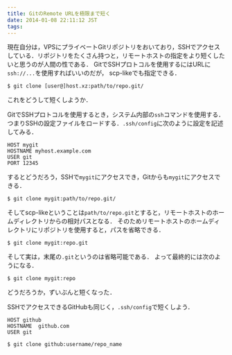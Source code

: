 ```yaml
---
title: GitのRemote URLを極限まで短く
date: 2014-01-08 22:11:12 JST
tags: 
---
```


現在自分は，VPSにプライベートGitリポジトリをおいており，SSHでアクセスしている．リポジトリをたくさん持つと，リモートホストの指定をより短くしたいと思うのが人間の性である．
GitでSSHプロトコルを使用するにはURLに`ssh://...`を使用すればいいのだが，
scp\-likeでも指定できる．

```
$ git clone [user@]host.xz:path/to/repo.git/
```

これをどうして短くしようか．

GitでSSHプロトコルを使用するとき，システム内部の`ssh`コマンドを使用する．
つまりSSHの設定ファイルをロードする．`.ssh/config`に次のように設定を記述してみる．

```
HOST mygit
HOSTNAME myhost.example.com
USER git 
PORT 12345
```

するとどうだろう，SSHで`mygit`にアクセスでき，Gitからも`mygit`にアクセスできる．

```
$ git clone mygit:path/to/repo.git/
```

そしてscp\-likeということは`path/to/repo.git`とすると，リモートホストのホームディレクトリからの相対パスとなる．
そのためリモートホストのホームディレクトリにリポジトリを使用すると，パスを省略できる．

```
$ git clone mygit:repo.git
```

そして実は，末尾の`.git`というのは省略可能である．
よって最終的には次のようになる．

```
$ git clone mygit:repo
```

どうだろうか，ずいぶんと短くなった．

SSHでアクセスできるGitHubも同じく，`.ssh/config`で短くしよう．

```
HOST github
HOSTNAME  github.com
USER git
```

```
$ git clone github:username/repo_name
```

